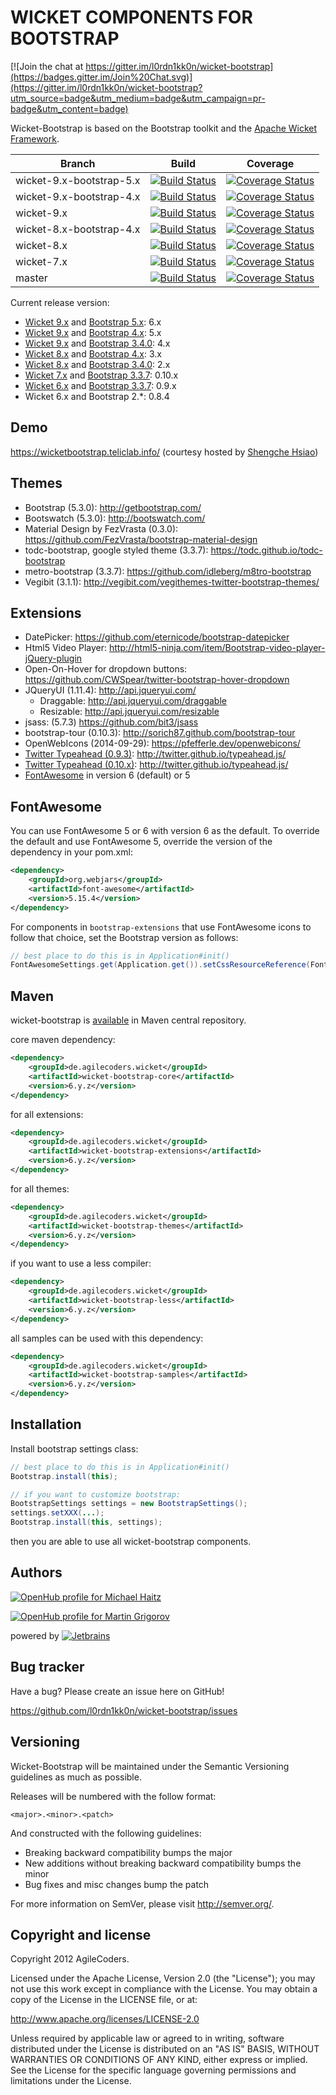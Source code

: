 WICKET COMPONENTS FOR BOOTSTRAP
=======================================

[![Join the chat at https://gitter.im/l0rdn1kk0n/wicket-bootstrap](https://badges.gitter.im/Join%20Chat.svg)](https://gitter.im/l0rdn1kk0n/wicket-bootstrap?utm_source=badge&utm_medium=badge&utm_campaign=pr-badge&utm_content=badge)

Wicket-Bootstrap is based on the Bootstrap toolkit and the [Apache Wicket Framework](https://wicket.apache.org/).

| Branch | Build | Coverage |
| ------ | ----- | -------- |
| wicket-9.x-bootstrap-5.x | [![Build Status](https://travis-ci.org/l0rdn1kk0n/wicket-bootstrap.svg?branch=wicket-9.x-bootstrap-5.x)](https://travis-ci.org/l0rdn1kk0n/wicket-bootstrap/branches) | [![Coverage Status](https://coveralls.io/repos/github/l0rdn1kk0n/wicket-bootstrap/badge.svg?branch=wicket-9.x-bootstrap-5.x)](https://coveralls.io/github/l0rdn1kk0n/wicket-bootstrap?branch=wicket-9.x-bootstrap-5.x) |
| wicket-9.x-bootstrap-4.x | [![Build Status](https://travis-ci.org/l0rdn1kk0n/wicket-bootstrap.svg?branch=wicket-9.x-bootstrap-4.x)](https://travis-ci.org/l0rdn1kk0n/wicket-bootstrap/branches) | [![Coverage Status](https://coveralls.io/repos/github/l0rdn1kk0n/wicket-bootstrap/badge.svg?branch=wicket-9.x-bootstrap-4.x)](https://coveralls.io/github/l0rdn1kk0n/wicket-bootstrap?branch=wicket-9.x-bootstrap-4.x) |
| wicket-9.x | [![Build Status](https://travis-ci.org/l0rdn1kk0n/wicket-bootstrap.svg?branch=wicket-9.x)](https://travis-ci.org/l0rdn1kk0n/wicket-bootstrap/branches) | [![Coverage Status](https://coveralls.io/repos/github/l0rdn1kk0n/wicket-bootstrap/badge.svg?branch=wicket-9.x)](https://coveralls.io/github/l0rdn1kk0n/wicket-bootstrap?branch=wicket-9.x) |
| wicket-8.x-bootstrap-4.x | [![Build Status](https://travis-ci.org/l0rdn1kk0n/wicket-bootstrap.svg?branch=wicket-8.x-bootstrap-4.x)](https://travis-ci.org/l0rdn1kk0n/wicket-bootstrap/branches) | [![Coverage Status](https://coveralls.io/repos/github/l0rdn1kk0n/wicket-bootstrap/badge.svg?branch=wicket-8.x-bootstrap-4.x)](https://coveralls.io/github/l0rdn1kk0n/wicket-bootstrap?branch=wicket-8.x-bootstrap-4.x) |
| wicket-8.x | [![Build Status](https://travis-ci.org/l0rdn1kk0n/wicket-bootstrap.svg?branch=wicket-8.x)](https://travis-ci.org/l0rdn1kk0n/wicket-bootstrap/branches) | [![Coverage Status](https://coveralls.io/repos/github/l0rdn1kk0n/wicket-bootstrap/badge.svg?branch=wicket-8.x)](https://coveralls.io/github/l0rdn1kk0n/wicket-bootstrap?branch=wicket-8.x) |
| wicket-7.x | [![Build Status](https://travis-ci.org/l0rdn1kk0n/wicket-bootstrap.svg?branch=wicket-7.x)](https://travis-ci.org/l0rdn1kk0n/wicket-bootstrap/branches) | [![Coverage Status](https://coveralls.io/repos/github/l0rdn1kk0n/wicket-bootstrap/badge.svg?branch=wicket-7.x)](https://coveralls.io/github/l0rdn1kk0n/wicket-bootstrap?branch=wicket-7.x) |
| master | [![Build Status](https://travis-ci.org/l0rdn1kk0n/wicket-bootstrap.svg?branch=master)](https://travis-ci.org/l0rdn1kk0n/wicket-bootstrap/branches) | [![Coverage Status](https://coveralls.io/repos/github/l0rdn1kk0n/wicket-bootstrap/badge.svg?branch=master)](https://coveralls.io/github/l0rdn1kk0n/wicket-bootstrap?branch=master) |

Current release version:

* [Wicket 9.x](http://wicket.apache.org/) and [Bootstrap 5.x](https://github.com/twbs/bootstrap/):  6.x
* [Wicket 9.x](http://wicket.apache.org/) and [Bootstrap 4.x](https://github.com/twbs/bootstrap/):  5.x
* [Wicket 9.x](http://wicket.apache.org/) and [Bootstrap 3.4.0](https://github.com/twbs/bootstrap/):  4.x
* [Wicket 8.x](http://wicket.apache.org/) and [Bootstrap 4.x](https://github.com/twbs/bootstrap/):  3.x
* [Wicket 8.x](http://wicket.apache.org/) and [Bootstrap 3.4.0](https://github.com/twbs/bootstrap/):  2.x
* [Wicket 7.x](http://wicket.apache.org/) and [Bootstrap 3.3.7](https://github.com/twbs/bootstrap/):  0.10.x
* [Wicket 6.x](http://wicket.apache.org/) and [Bootstrap 3.3.7](https://github.com/twbs/bootstrap/): 0.9.x
* Wicket 6.x and Bootstrap 2.*: 0.8.4

Demo
------
https://wicketbootstrap.teliclab.info/ (courtesy hosted by [Shengche Hsiao](https://github.com/Shengche))


Themes
------

* Bootstrap (5.3.0): http://getbootstrap.com/
* Bootswatch (5.3.0): http://bootswatch.com/
* Material Design by FezVrasta (0.3.0): https://github.com/FezVrasta/bootstrap-material-design
* todc-bootstrap, google styled theme (3.3.7): https://todc.github.io/todc-bootstrap
* metro-bootstrap (3.3.7): https://github.com/idleberg/m8tro-bootstrap
* Vegibit (3.1.1): http://vegibit.com/vegithemes-twitter-bootstrap-themes/


Extensions
----------

* DatePicker: https://github.com/eternicode/bootstrap-datepicker
* Html5 Video Player: http://html5-ninja.com/item/Bootstrap-video-player-jQuery-plugin
* Open-On-Hover for dropdown buttons: https://github.com/CWSpear/twitter-bootstrap-hover-dropdown
* JQueryUI (1.11.4): http://api.jqueryui.com/
   * Draggable: http://api.jqueryui.com/draggable
   * Resizable: http://api.jqueryui.com/resizable
* jsass: (5.7.3) https://github.com/bit3/jsass
* bootstrap-tour (0.10.3): http://sorich87.github.com/bootstrap-tour
* OpenWebIcons (2014-09-29): https://pfefferle.dev/openwebicons/
* [Twitter Typeahead (0.9.3)](https://github.com/l0rdn1kk0n/wicket-bootstrap/tree/master/bootstrap-extensions/src/main/java/de/agilecoders/wicket/extensions/markup/html/bootstrap/form/typeahead): http://twitter.github.io/typeahead.js/
* [Twitter Typeahead (0.10.x)](https://github.com/l0rdn1kk0n/wicket-bootstrap/tree/master/bootstrap-extensions/src/main/java/de/agilecoders/wicket/extensions/markup/html/bootstrap/form/typeaheadv10): http://twitter.github.io/typeahead.js/
* [FontAwesome](https://fontawesome.com/) in version 6 (default) or 5


FontAwesome
-----------

You can use FontAwesome 5 or 6 with version 6 as the default.
To override the default and use FontAwesome 5, override the version of the dependency in your pom.xml:

```xml
<dependency>
    <groupId>org.webjars</groupId>
    <artifactId>font-awesome</artifactId>
    <version>5.15.4</version>
</dependency>
```

For components in `bootstrap-extensions` that use FontAwesome icons to follow that choice,
set the Bootstrap version as follows:

```java
// best place to do this is in Application#init()
FontAwesomeSettings.get(Application.get()).setCssResourceReference(FontAwesome5CssReference.instance());
```

## Maven
wicket-bootstrap is [available](https://search.maven.org/artifact/de.agilecoders.wicket/wicket-bootstrap-core) in Maven central repository.

core maven dependency:

```xml
<dependency>
    <groupId>de.agilecoders.wicket</groupId>
    <artifactId>wicket-bootstrap-core</artifactId>
    <version>6.y.z</version>
</dependency>
```

for all extensions:

```xml
<dependency>
    <groupId>de.agilecoders.wicket</groupId>
    <artifactId>wicket-bootstrap-extensions</artifactId>
    <version>6.y.z</version>
</dependency>
```

for all themes:

```xml
<dependency>
    <groupId>de.agilecoders.wicket</groupId>
    <artifactId>wicket-bootstrap-themes</artifactId>
    <version>6.y.z</version>
</dependency>
```

if you want to use a less compiler:

```xml
<dependency>
    <groupId>de.agilecoders.wicket</groupId>
    <artifactId>wicket-bootstrap-less</artifactId>
    <version>6.y.z</version>
</dependency>
```

all samples can be used with this dependency:

```xml
<dependency>
    <groupId>de.agilecoders.wicket</groupId>
    <artifactId>wicket-bootstrap-samples</artifactId>
    <version>6.y.z</version>
</dependency>
```

Installation
------------
Install bootstrap settings class:

```java
// best place to do this is in Application#init()
Bootstrap.install(this);

// if you want to customize bootstrap:
BootstrapSettings settings = new BootstrapSettings();
settings.setXXX(...);
Bootstrap.install(this, settings);
```

then you are able to use all wicket-bootstrap components.

Authors
-------

[![OpenHub profile for Michael Haitz](https://www.openhub.net/accounts/l0rdn1kk0n/widgets/account_detailed.gif)](https://www.openhub.net/accounts/l0rdn1kk0n?ref=Detailed)

[![OpenHub profile for Martin Grigorov](https://www.openhub.net/accounts/mgrigorov/widgets/account_detailed.gif)](https://www.openhub.net/accounts/mgrigorov?ref=Detailed)

powered by [![Jetbrains](https://www.jetbrains.com/idea/docs/logo_intellij_idea.png)](https://www.jetbrains.com/idea)

Bug tracker
-----------

Have a bug? Please create an issue here on GitHub!

https://github.com/l0rdn1kk0n/wicket-bootstrap/issues


Versioning
----------

Wicket-Bootstrap will be maintained under the Semantic Versioning guidelines as much as possible.

Releases will be numbered with the follow format:

`<major>.<minor>.<patch>`

And constructed with the following guidelines:

* Breaking backward compatibility bumps the major
* New additions without breaking backward compatibility bumps the minor
* Bug fixes and misc changes bump the patch

For more information on SemVer, please visit http://semver.org/.


Copyright and license
---------------------

Copyright 2012 AgileCoders.

Licensed under the Apache License, Version 2.0 (the "License");
you may not use this work except in compliance with the License.
You may obtain a copy of the License in the LICENSE file, or at:

   http://www.apache.org/licenses/LICENSE-2.0

Unless required by applicable law or agreed to in writing, software
distributed under the License is distributed on an "AS IS" BASIS,
WITHOUT WARRANTIES OR CONDITIONS OF ANY KIND, either express or implied.
See the License for the specific language governing permissions and
limitations under the License.
